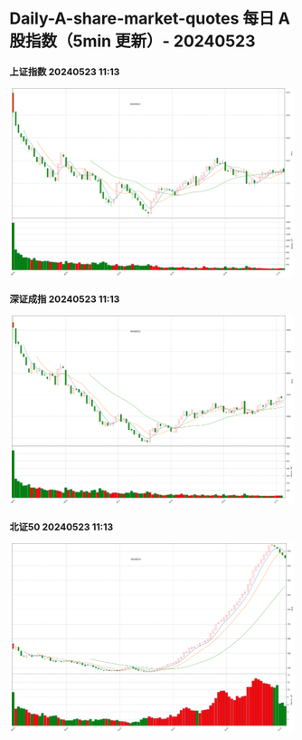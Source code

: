 
# Daily-A-share-market-quotes 每日 A 股指数（5min 更新）- 20240523

### 上证指数 20240523 11:13
![](./fig/2024/5/20240523-sh000001.png)

### 深证成指 20240523 11:13
![](./fig/2024/5/20240523-sz399001.png)

### 北证50 20240523 11:13
![](./fig/2024/5/20240523-bj899050.png)
